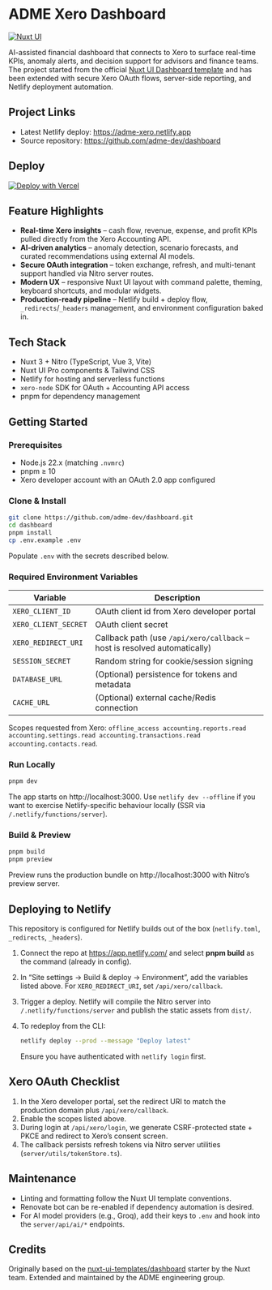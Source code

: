 # ADME Xero Dashboard

[![Nuxt UI](https://img.shields.io/badge/Made%20with-Nuxt%20UI-00DC82?logo=nuxt&labelColor=020420)](https://ui.nuxt.com)

AI-assisted financial dashboard that connects to Xero to surface real-time KPIs, anomaly alerts, and decision support for advisors and finance teams. The project started from the official [Nuxt UI Dashboard template](https://github.com/nuxt-ui-templates/dashboard) and has been extended with secure Xero OAuth flows, server-side reporting, and Netlify deployment automation.

## Project Links

- Latest Netlify deploy: https://adme-xero.netlify.app
- Source repository: https://github.com/adme-dev/dashboard

## Deploy

[![Deploy with Vercel](https://vercel.com/button)](https://vercel.com/new/clone?repository-url=https%3A%2F%2Fgithub.com%2Fadme-dev%2Fdashboard&project-name=adme-xero-dashboard&repository-name=adme-xero-dashboard)

## Feature Highlights

- **Real-time Xero insights** – cash flow, revenue, expense, and profit KPIs pulled directly from the Xero Accounting API.
- **AI-driven analytics** – anomaly detection, scenario forecasts, and curated recommendations using external AI models.
- **Secure OAuth integration** – token exchange, refresh, and multi-tenant support handled via Nitro server routes.
- **Modern UX** – responsive Nuxt UI layout with command palette, theming, keyboard shortcuts, and modular widgets.
- **Production-ready pipeline** – Netlify build + deploy flow, `_redirects`/`_headers` management, and environment configuration baked in.

## Tech Stack

- Nuxt 3 + Nitro (TypeScript, Vue 3, Vite)
- Nuxt UI Pro components & Tailwind CSS
- Netlify for hosting and serverless functions
- `xero-node` SDK for OAuth + Accounting API access
- pnpm for dependency management

## Getting Started

### Prerequisites

- Node.js 22.x (matching `.nvmrc`)
- pnpm ≥ 10
- Xero developer account with an OAuth 2.0 app configured

### Clone & Install

```bash
git clone https://github.com/adme-dev/dashboard.git
cd dashboard
pnpm install
cp .env.example .env
```

Populate `.env` with the secrets described below.

### Required Environment Variables

| Variable | Description |
| --- | --- |
| `XERO_CLIENT_ID` | OAuth client id from Xero developer portal |
| `XERO_CLIENT_SECRET` | OAuth client secret |
| `XERO_REDIRECT_URI` | Callback path (use `/api/xero/callback` – host is resolved automatically) |
| `SESSION_SECRET` | Random string for cookie/session signing |
| `DATABASE_URL` | (Optional) persistence for tokens and metadata |
| `CACHE_URL` | (Optional) external cache/Redis connection |

Scopes requested from Xero: `offline_access accounting.reports.read accounting.settings.read accounting.transactions.read accounting.contacts.read`.

### Run Locally

```bash
pnpm dev
```

The app starts on http://localhost:3000. Use `netlify dev --offline` if you want to exercise Netlify-specific behaviour locally (SSR via `/.netlify/functions/server`).

### Build & Preview

```bash
pnpm build
pnpm preview
```

Preview runs the production bundle on http://localhost:3000 with Nitro’s preview server.

## Deploying to Netlify

This repository is configured for Netlify builds out of the box (`netlify.toml`, `_redirects`, `_headers`).

1. Connect the repo at https://app.netlify.com/ and select **pnpm build** as the command (already in config).
2. In “Site settings → Build & deploy → Environment”, add the variables listed above. For `XERO_REDIRECT_URI`, set `/api/xero/callback`.
3. Trigger a deploy. Netlify will compile the Nitro server into `/.netlify/functions/server` and publish the static assets from `dist/`.
4. To redeploy from the CLI:

   ```bash
   netlify deploy --prod --message "Deploy latest"
   ```

   Ensure you have authenticated with `netlify login` first.

## Xero OAuth Checklist

1. In the Xero developer portal, set the redirect URI to match the production domain plus `/api/xero/callback`.
2. Enable the scopes listed above.
3. During login at `/api/xero/login`, we generate CSRF-protected state + PKCE and redirect to Xero’s consent screen.
4. The callback persists refresh tokens via Nitro server utilities (`server/utils/tokenStore.ts`).

## Maintenance

- Linting and formatting follow the Nuxt UI template conventions.
- Renovate bot can be re-enabled if dependency automation is desired.
- For AI model providers (e.g., Groq), add their keys to `.env` and hook into the `server/api/ai/*` endpoints.

## Credits

Originally based on the [nuxt-ui-templates/dashboard](https://github.com/nuxt-ui-templates/dashboard) starter by the Nuxt team. Extended and maintained by the ADME engineering group.
